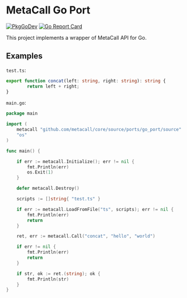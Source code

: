 # MetaCall Go Port

[![PkgGoDev](https://pkg.go.dev/badge/github.com/metacall/core/source/ports/go_port/source)](https://pkg.go.dev/github.com/metacall/core/source/ports/go_port/source) [![Go Report Card](https://goreportcard.com/badge/github.com/metacall/core)](https://goreportcard.com/report/github.com/metacall/core)

This project implements a wrapper of MetaCall API for Go.

## Examples

`test.ts`:
```ts
export function concat(left: string, right: string): string {
        return left + right;
}
```

`main.go`:
```go
package main

import (
	metacall "github.com/metacall/core/source/ports/go_port/source"
	"os"
)

func main() {

	if err := metacall.Initialize(); err != nil {
		fmt.Println(err)
		os.Exit(1)
	}

	defer metacall.Destroy()

	scripts := []string{ "test.ts" }

	if err := metacall.LoadFromFile("ts", scripts); err != nil {
		fmt.Println(err)
		return
	}

	ret, err := metacall.Call("concat", "hello", "world")

	if err != nil {
		fmt.Println(err)
		return
	}

	if str, ok := ret.(string); ok {
		fmt.Println(str)
	}
}
```
